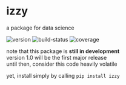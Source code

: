 
izzy
====
a package for data science

<img src="https://img.shields.io/pypi/v/izzy" alt="version"/>
<img src="https://img.shields.io/travis/com/lockhartlab/izzy"  alt="build-status"/>
<img src="https://img.shields.io/codecov/c/github/lockhartlab/izzy" alt="coverage"/>

note that this package is **still in development**  
version 1.0 will be the first major release  
until then, consider this code heavily volatile

yet, install simply by calling ```pip install izzy```

